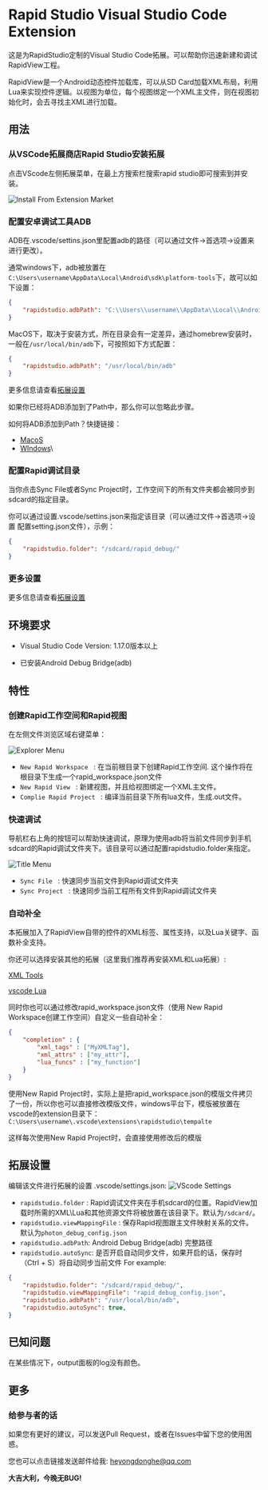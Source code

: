 # Rapid Studio Visual Studio Code Extension

这是为RapidStudio定制的Visual Studio Code拓展。可以帮助你迅速新建和调试RapidView工程。

RapidView是一个Android动态控件加载库，可以从SD Card加载XML布局，利用Lua来实现控件逻辑。以视图为单位，每个视图绑定一个XML主文件，则在视图初始化时，会去寻找主XML进行加载。

## 用法

### 从VSCode拓展商店Rapid Studio安装拓展

点击VScode左侧拓展菜单，在最上方搜索栏搜索rapid studio即可搜索到并安装。

![Install From Extension Market](https://raw.githubusercontent.com/YongdongHe/RapidView/master/rapidstudio_vscode_extension/rapidstudio/resource/install_from_market.png)


### 配置安卓调试工具ADB

ADB在.vscode/settins.json里配置adb的路径（可以通过文件->首选项->设置来进行更改）。

通常windows下，adb被放置在``C:\Users\username\AppData\Local\Android\sdk\platform-tools``下，故可以如下设置：
```json
{
    "rapidstudio.adbPath": "C:\\Users\\username\\AppData\\Local\\Android\\sdk\\platform-tools\\adb"
}
```

MacOS下，取决于安装方式，所在目录会有一定差异，通过homebrew安装时，一般在``/usr/local/bin/adb``下，可按照如下方式配置：
```json
{
    "rapidstudio.adbPath": "/usr/local/bin/adb"
}
```

更多信息请查看[拓展设置](#拓展设置)

如果你已经将ADB添加到了Path中，那么你可以忽略此步骤。

如何将ADB添加到Path？快捷链接：

+ [MacoS](https://stackoverflow.com/questions/17901692/set-up-adb-on-mac-os-x)
+ [WIndows](https://stackoverflow.com/questions/23400030/windows-7-add-path)\

### 配置Rapid调试目录

当你点击Sync File或者Sync Project时，工作空间下的所有文件夹都会被同步到sdcard的指定目录。

你可以通过设置.vscode/settins.json来指定该目录（可以通过文件->首选项->设置 配置setting.json文件），示例：
```json
{
    "rapidstudio.folder": "/sdcard/rapid_debug/"
}
```



### 更多设置

更多信息请查看[拓展设置](#拓展设置)

## 环境要求

+ Visual Studio Code Version: 1.17.0版本以上

+ 已安装Android Debug Bridge(adb)

## 特性
### 创建Rapid工作空间和Rapid视图

在左侧文件浏览区域右键菜单：

![Explorer Menu](https://raw.githubusercontent.com/YongdongHe/RapidView/master/rapidstudio_vscode_extension/rapidstudio/resource/explorer_menu.png)


* `New Rapid Workspace ` : 在当前根目录下创建Rapid工作空间. 这个操作将在根目录下生成一个rapid_workspace.json文件
* `New Rapid View ` : 新建视图，并且给视图绑定一个XML主文件。
* `Complie Rapid Project ` : 编译当前目录下所有lua文件，生成.out文件。

### 快速调试

导航栏右上角的按钮可以帮助快速调试，原理为使用adb将当前文件同步到手机sdcard的Rapid调试文件夹下。该目录可以通过配置rapidstudio.folder来指定。

![Title Menu](https://raw.githubusercontent.com/YongdongHe/RapidView/master/rapidstudio_vscode_extension/rapidstudio/resource/title_menu.png)


* `Sync File ` : 快速同步当前文件到Rapid调试文件夹
* `Sync Project ` : 快速同步当前工程所有文件到Rapid调试文件夹

### 自动补全 

本拓展加入了RapidView自带的控件的XML标签、属性支持，以及Lua关键字、函数补全支持。

你还可以选择安装其他的拓展（这里我们推荐再安装XML和Lua拓展）:

[XML Tools](https://marketplace.visualstudio.com/items?itemName=DotJoshJohnson.xml)

[vscode Lua](https://marketplace.visualstudio.com/items?itemName=trixnz.vscode-lua)

同时你也可以通过修改rapid_workspace.json文件（使用 New Rapid Workspace创建工作空间）自定义一些自动补全：
```json
{
    "completion" : {
        "xml_tags" : ["MyXMLTag"],
        "xml_attrs" : ["my_attr"],
        "lua_funcs" : ["my_function"]
    }
}
```
使用New Rapid Project时，实际上是把rapid_workspace.json的模版文件拷贝了一份，所以你也可以直接修改模版文件，windows平台下，模版被放置在vscode的extension目录下：``C:\Users\username\.vscode\extensions\rapidstudio\tempalte``

这样每次使用New Rapid Project时，会直接使用修改后的模版


## 拓展设置

编辑该文件进行拓展的设置 .vscode/settings.json:
![VScode Settings](https://raw.githubusercontent.com/YongdongHe/RapidView/master/rapidstudio_vscode_extension/rapidstudio/resource/settings.png)

* `rapidstudio.folder` : Rapid调试文件夹在手机sdcard的位置。RapidView加载时所需的XML\Lua和其他资源文件将被放置在该目录下。默认为``/sdcard/``。
* `rapidstudio.viewMappingFile` : 保存Rapid视图跟主文件映射关系的文件。默认为``photon_debug_config.json``
* `rapidstudio.adbPath`: Android Debug Bridge(adb) 完整路径
* `rapidstudio.autoSync`: 是否开启自动同步文件，如果开启的话，保存时（Ctrl + S）将自动同步当前文件
For example:
```json
{
    "rapidstudio.folder": "/sdcard/rapid_debug/",
    "rapidstudio.viewMappingFile": "rapid_debug_config.json",
    "rapidstudio.adbPath": "/usr/local/bin/adb",
    "rapidstudio.autoSync": true,
}
```


## 已知问题

在某些情况下，output面板的log没有颜色。

## 更多

### 给参与者的话

如果您有更好的建议，可以发送Pull Request，或者在Issues中留下您的使用困惑。

您也可以点击链接发送邮件给我: <heyongdonghe@qq.com>

**大吉大利，今晚无BUG!**